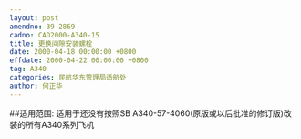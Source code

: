 ```yaml
---
layout: post
amendno: 39-2869
cadno: CAD2000-A340-15
title: 更换间隙安装螺栓
date: 2000-04-18 00:00:00 +0800
effdate: 2000-04-22 00:00:00 +0800
tag: A340
categories: 民航华东管理局适航处
author: 何正华
---
```


##适用范围:
适用于还没有按照SB A340-57-4060(原版或以后批准的修订版)改装的所有A340系列飞机

